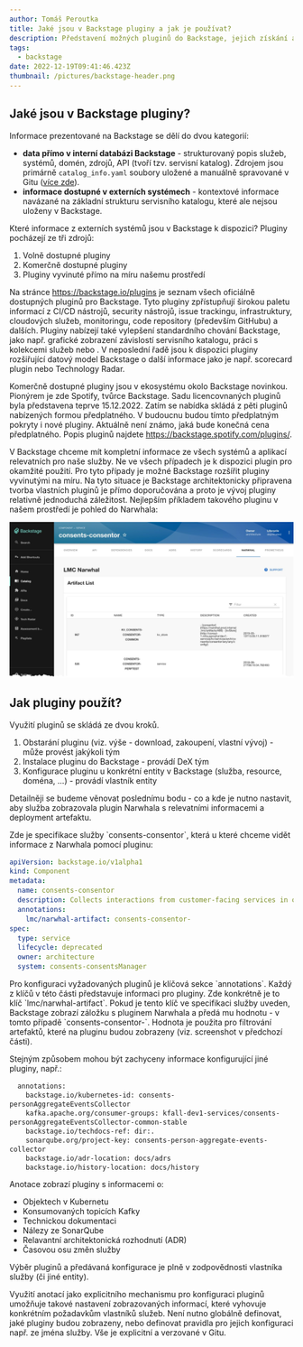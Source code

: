 ```yaml
---
author: Tomáš Peroutka
title: Jaké jsou v Backstage pluginy a jak je používat?
description: Představení možných pluginů do Backstage, jejich získání a použití.
tags:
  - backstage
date: 2022-12-19T09:41:46.423Z
thumbnail: /pictures/backstage-header.png
---
```

## Jaké jsou v Backstage pluginy?

Informace prezentované na Backstage se dělí do dvou kategorií:

* **data přímo v interní databázi Backstage** - strukturovaný popis služeb, systémů, domén, zdrojů, API (tvoří tzv. servisní katalog). Zdrojem jsou primárně `catalog_info.yaml` soubory uložené a manuálně spravované v Gitu ([více zde](https://engineering-blog.service.prod-internal.consul/blogs/2022-12-07-kde-jsou-ulo%C5%BEen%C3%A9-informace-zobrazovan%C3%A9-na-backstage/)). 
* **informace dostupné v externích systémech** - kontextové informace navázané na základní strukturu servisního katalogu, které ale nejsou uloženy v Backstage.

Které informace z externích systémů jsou v Backstage k dispozici?
Pluginy pocházejí ze tři zdrojů:

1. Volně dostupné pluginy
2. Komerčně dostupné pluginy 
3. Pluginy vyvinuté přímo na míru našemu prostředí

Na stránce https://backstage.io/plugins je seznam všech oficiálně dostupných pluginů pro Backstage. Tyto pluginy zpřístupňují širokou paletu informací z CI/CD nástrojů, security nástrojů, issue trackingu, infrastruktury, cloudových služeb, monitoringu, code repository (především GitHubu) a dalších. Pluginy nabízejí také vylepšení standardního chování Backstage, jako např. grafické zobrazení závislostí servisního katalogu, práci s kolekcemi služeb nebo . V neposlední řadě jsou k dispozici pluginy rozšiřující datový model Backstage o další informace jako je např. scorecard plugin nebo Technology Radar.

Komerčně dostupné pluginy jsou v ekosystému okolo Backstage novinkou. Pionýrem je zde Spotify, tvůrce Backstage. Sadu licencovnaných pluginů byla představena teprve 15.12.2022. Zatím se nabídka skládá z pěti pluginů nabízených formou předplatného. V budoucnu budou tímto předplatným pokryty i nové pluginy. Aktuálně není známo, jaká bude konečná cena předplatného. Popis pluginů najdete https://backstage.spotify.com/plugins/.

V Backstage chceme mít kompletní informace ze všech systémů a aplikací relevatních pro naše služby. Ne ve všech případech je k dispozici plugin pro okamžité použití. Pro tyto případy je možné Backstage rozšířit pluginy vyvinutými na míru. Na tyto situace je Backstage architektonicky připravena tvorba vlastních pluginů je přímo doporučována a proto je vývoj pluginy relativně jednoduchá záležitost. Nejlepším příkladem takového pluginu v našem prostředí je pohled do Narwhala:

![Narwhal Plugin](/pictures/backstage-narwhal-plugin.jpg)

## Jak pluginy použít?

Využití pluginů se skládá ze dvou kroků.

1. Obstarání pluginu (viz. výše - download, zakoupení, vlastní vývoj) - může provést jakýkoli tým
2. Instalace pluginu do Backstage - provádí DeX tým
3. Konfigurace pluginu u konkrétní entity v Backstage (služba, resource, doména, ...) - provádí vlastník entity 

Detailněji se budeme věnovat poslednímu bodu - co a kde je nutno nastavit, aby služba zobrazovala plugin Narwhala s relevatními informacemi a deployment artefaktu.

Z﻿de je specifikace služby \`consents-consentor\`, která u které chceme vidět informace z Narwhala pomocí pluginu:

```yaml
apiVersion: backstage.io/v1alpha1
kind: Component
metadata:
  name: consents-consentor
  description: Collects interactions from customer-facing services in other domains. The entry point into the Consents domain.
  annotations:
    lmc/narwhal-artifact: consents-consentor-
spec:
  type: service
  lifecycle: deprecated
  owner: architecture
  system: consents-consentsManager
```

P﻿ro konfiguraci vyžadovaných pluginů je klíčová sekce \`annotations\`. Každý z klíčů v této části představuje informaci pro pluginy. Zde konkrétně je to klíč \`lmc/narwhal-artifact\`. Pokud je tento klíč ve specifikaci služby uveden, Backstage zobrazí záložku s pluginem Narwhala a předá mu hodnotu - v tomto případě \`consents-consentor-\`. Hodnota je použita pro filtrování artefaktů, které na pluginu budou zobrazeny (viz. screenshot v předchozí části).

S﻿tejným způsobem mohou být zachyceny informace konfigurující jiné pluginy, např.:

```
  annotations:
    backstage.io/kubernetes-id: consents-personAggregateEventsCollector
    kafka.apache.org/consumer-groups: kfall-dev1-services/consents-personAggregateEventsCollector-common-stable
    backstage.io/techdocs-ref: dir:.
    sonarqube.org/project-key: consents-person-aggregate-events-collector
    backstage.io/adr-location: docs/adrs
    backstage.io/history-location: docs/history
```

A﻿notace zobrazí pluginy s informacemi o: 

* O﻿bjektech v Kubernetu
* K﻿onsumovaných topicích  Kafky
* T﻿echnickou dokumentaci
* N﻿álezy ze SonarQube
* R﻿elavantní architektonická rozhodnutí (ADR)
* Č﻿asovou osu změn služby

V﻿ýběr pluginů a předávaná konfigurace je plně v zodpovědnosti vlastníka služby (či jiné entity).

V﻿yužití anotací jako explicitního mechanismu pro konfiguraci pluginů umožňuje takové nastavení zobrazovaných informací, které vyhovuje konkrétním požadavkům vlastníků služeb. Není nutno globálně definovat, jaké pluginy budou zobrazeny, nebo definovat pravidla pro jejich konfiguraci např. ze jména služby. Vše je explicitní a verzované v Gitu.